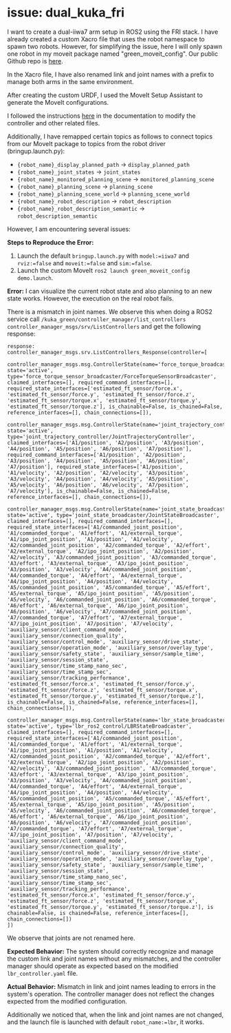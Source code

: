 # issue: dual_kuka_fri


I want to create a dual-iiwa7 arm setup in ROS2 using the FRI stack. I have already created a custom Xacro file that uses the robot namespace to spawn two robots. However, for simplifying the issue, here I will only spawn one robot in my moveit package named "green_moveit_config". Our public Github repo is [here](https://github.com/rysabh/dual_kuka_fri).

In the Xacro file, I have also renamed link and joint names with a prefix to manage both arms in the same environment.

After creating the custom URDF, I used the MoveIt Setup Assistant to generate the MoveIt configurations.

I followed the instructions [here](https://lbr-stack.readthedocs.io/en/latest/lbr_fri_ros2_stack/lbr_moveit_config/doc/lbr_moveit_config.html#generate-moveit-configuration) in the documentation to modify the controller and other related files.

Additionally, I have remapped certain topics as follows to connect topics from our MoveIt package to topics from the robot driver (bringup.launch.py):

- `{robot_name}_display_planned_path` -> `display_planned_path`
- `{robot_name}_joint_states` -> `joint_states`
- `{robot_name}_monitored_planning_scene` -> `monitored_planning_scene`
- `{robot_name}_planning_scene` -> `planning_scene`
- `{robot_name}_planning_scene_world` -> `planning_scene_world`
- `{robot_name}_robot_description` -> `robot_description`
- `{robot_name}_robot_description_semantic` -> `robot_description_semantic`

However, I am encountering several issues:

**Steps to Reproduce the Error:**

1. Launch the default `bringup.launch.py` with `model:=iiwa7` and `rviz:=false` and `moveit:=false` and `sim:=false`.
2. Launch the custom MoveIt `ros2 launch green_moveit_config demo.launch`.

**Error:**
I can visualize the current robot state and also planning to an new state works. However, the execution on the real robot fails. 

There is a mismatch in joint names. We observe this when doing a ROS2 service call `/kuka_green/controller_manager/list_controllers controller_manager_msgs/srv/ListControllers` and get the following response:

```
response:
controller_manager_msgs.srv.ListControllers_Response(controller=[
    controller_manager_msgs.msg.ControllerState(name='force_torque_broadcaster', state='active', type='force_torque_sensor_broadcaster/ForceTorqueSensorBroadcaster', claimed_interfaces=[], required_command_interfaces=[], required_state_interfaces=['estimated_ft_sensor/force.x', 'estimated_ft_sensor/force.y', 'estimated_ft_sensor/force.z', 'estimated_ft_sensor/torque.x', 'estimated_ft_sensor/torque.y', 'estimated_ft_sensor/torque.z'], is_chainable=False, is_chained=False, reference_interfaces=[], chain_connections=[]), 
    controller_manager_msgs.msg.ControllerState(name='joint_trajectory_controller', state='active', type='joint_trajectory_controller/JointTrajectoryController', claimed_interfaces=['A1/position', 'A2/position', 'A3/position', 'A4/position', 'A5/position', 'A6/position', 'A7/position'], required_command_interfaces=['A1/position', 'A2/position', 'A3/position', 'A4/position', 'A5/position', 'A6/position', 'A7/position'], required_state_interfaces=['A1/position', 'A1/velocity', 'A2/position', 'A2/velocity', 'A3/position', 'A3/velocity', 'A4/position', 'A4/velocity', 'A5/position', 'A5/velocity', 'A6/position', 'A6/velocity', 'A7/position', 'A7/velocity'], is_chainable=False, is_chained=False, reference_interfaces=[], chain_connections=[]), 
    controller_manager_msgs.msg.ControllerState(name='joint_state_broadcaster', state='active', type='joint_state_broadcaster/JointStateBroadcaster', claimed_interfaces=[], required_command_interfaces=[], required_state_interfaces=['A1/commanded_joint_position', 'A1/commanded_torque', 'A1/effort', 'A1/external_torque', 'A1/ipo_joint_position', 'A1/position', 'A1/velocity', 'A2/commanded_joint_position', 'A2/commanded_torque', 'A2/effort', 'A2/external_torque', 'A2/ipo_joint_position', 'A2/position', 'A2/velocity', 'A3/commanded_joint_position', 'A3/commanded_torque', 'A3/effort', 'A3/external_torque', 'A3/ipo_joint_position', 'A3/position', 'A3/velocity', 'A4/commanded_joint_position', 'A4/commanded_torque', 'A4/effort', 'A4/external_torque', 'A4/ipo_joint_position', 'A4/position', 'A4/velocity', 'A5/commanded_joint_position', 'A5/commanded_torque', 'A5/effort', 'A5/external_torque', 'A5/ipo_joint_position', 'A5/position', 'A5/velocity', 'A6/commanded_joint_position', 'A6/commanded_torque', 'A6/effort', 'A6/external_torque', 'A6/ipo_joint_position', 'A6/position', 'A6/velocity', 'A7/commanded_joint_position', 'A7/commanded_torque', 'A7/effort', 'A7/external_torque', 'A7/ipo_joint_position', 'A7/position', 'A7/velocity', 'auxiliary_sensor/client_command_mode', 'auxiliary_sensor/connection_quality', 'auxiliary_sensor/control_mode', 'auxiliary_sensor/drive_state', 'auxiliary_sensor/operation_mode', 'auxiliary_sensor/overlay_type', 'auxiliary_sensor/safety_state', 'auxiliary_sensor/sample_time', 'auxiliary_sensor/session_state', 'auxiliary_sensor/time_stamp_nano_sec', 'auxiliary_sensor/time_stamp_sec', 'auxiliary_sensor/tracking_performance', 'estimated_ft_sensor/force.x', 'estimated_ft_sensor/force.y', 'estimated_ft_sensor/force.z', 'estimated_ft_sensor/torque.x', 'estimated_ft_sensor/torque.y', 'estimated_ft_sensor/torque.z'], is_chainable=False, is_chained=False, reference_interfaces=[], chain_connections=[]), 
    controller_manager_msgs.msg.ControllerState(name='lbr_state_broadcaster', state='active', type='lbr_ros2_control/LBRStateBroadcaster', claimed_interfaces=[], required_command_interfaces=[], required_state_interfaces=['A1/commanded_joint_position', 'A1/commanded_torque', 'A1/effort', 'A1/external_torque', 'A1/ipo_joint_position', 'A1/position', 'A1/velocity', 'A2/commanded_joint_position', 'A2/commanded_torque', 'A2/effort', 'A2/external_torque', 'A2/ipo_joint_position', 'A2/position', 'A2/velocity', 'A3/commanded_joint_position', 'A3/commanded_torque', 'A3/effort', 'A3/external_torque', 'A3/ipo_joint_position', 'A3/position', 'A3/velocity', 'A4/commanded_joint_position', 'A4/commanded_torque', 'A4/effort', 'A4/external_torque', 'A4/ipo_joint_position', 'A4/position', 'A4/velocity', 'A5/commanded_joint_position', 'A5/commanded_torque', 'A5/effort', 'A5/external_torque', 'A5/ipo_joint_position', 'A5/position', 'A5/velocity', 'A6/commanded_joint_position', 'A6/commanded_torque', 'A6/effort', 'A6/external_torque', 'A6/ipo_joint_position', 'A6/position', 'A6/velocity', 'A7/commanded_joint_position', 'A7/commanded_torque', 'A7/effort', 'A7/external_torque', 'A7/ipo_joint_position', 'A7/position', 'A7/velocity', 'auxiliary_sensor/client_command_mode', 'auxiliary_sensor/connection_quality', 'auxiliary_sensor/control_mode', 'auxiliary_sensor/drive_state', 'auxiliary_sensor/operation_mode', 'auxiliary_sensor/overlay_type', 'auxiliary_sensor/safety_state', 'auxiliary_sensor/sample_time', 'auxiliary_sensor/session_state', 'auxiliary_sensor/time_stamp_nano_sec', 'auxiliary_sensor/time_stamp_sec', 'auxiliary_sensor/tracking_performance', 'estimated_ft_sensor/force.x', 'estimated_ft_sensor/force.y', 'estimated_ft_sensor/force.z', 'estimated_ft_sensor/torque.x', 'estimated_ft_sensor/torque.y', 'estimated_ft_sensor/torque.z'], is chainable=False, is chained=False, reference_interfaces=[], chain_connections=[])
])
```

We observe that joints are not renamed here.

**Expected Behavior:**
The system should correctly recognize and manage the custom link and joint names without any mismatches, and the controller manager should operate as expected based on the modified `lbr_controller.yaml` file.

**Actual Behavior:**
Mismatch in link and joint names leading to errors in the system's operation. The controller manager does not reflect the changes expected from the modified configuration.

Additionally we noticed that, when the link and joint names are not changed, and the launch file is launched with default `robot_name:=lbr`, it works. 
